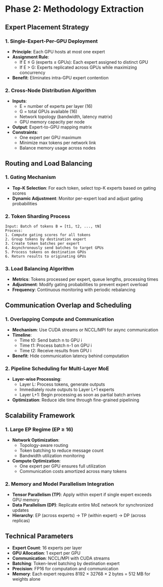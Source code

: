 # Phase 2: Methodology Extraction

## Expert Placement Strategy

### 1. Single-Expert-Per-GPU Deployment
- **Principle**: Each GPU hosts at most one expert
- **Assignment Rule**: 
  - If E ≤ G (experts ≤ GPUs): Each expert assigned to distinct GPU
  - If E > G: Experts replicated across GPUs while maximizing concurrency
- **Benefit**: Eliminates intra-GPU expert contention

### 2. Cross-Node Distribution Algorithm
- **Inputs**: 
  - E = number of experts per layer (16)
  - G = total GPUs available (16)
  - Network topology (bandwidth, latency matrix)
  - GPU memory capacity per node
- **Output**: Expert-to-GPU mapping matrix
- **Constraints**:
  - One expert per GPU maximum
  - Minimize max tokens per network link
  - Balance memory usage across nodes

## Routing and Load Balancing

### 1. Gating Mechanism
- **Top-K Selection**: For each token, select top-K experts based on gating scores
- **Dynamic Adjustment**: Monitor per-expert load and adjust gating probabilities

### 2. Token Sharding Process
```
Input: Batch of tokens B = [t1, t2, ..., tN]
Process:
1. Compute gating scores for all tokens
2. Group tokens by destination expert
3. Create token batches per expert
4. Asynchronously send batches to target GPUs
5. Process tokens on destination GPUs
6. Return results to originating GPUs
```

### 3. Load Balancing Algorithm
- **Metrics**: Tokens processed per expert, queue lengths, processing times
- **Adjustment**: Modify gating probabilities to prevent expert overload
- **Frequency**: Continuous monitoring with periodic rebalancing

## Communication Overlap and Scheduling

### 1. Overlapping Compute and Communication
- **Mechanism**: Use CUDA streams or NCCL/MPI for async communication
- **Timeline**:
  - Time t0: Send batch n to GPU i
  - Time t1: Process batch n-1 on GPU i
  - Time t2: Receive results from GPU i
- **Benefit**: Hide communication latency behind computation

### 2. Pipeline Scheduling for Multi-Layer MoE
- **Layer-wise Processing**:
  - Layer L: Process tokens, generate outputs
  - Immediately route outputs to Layer L+1 experts
  - Layer L+1: Begin processing as soon as partial batch arrives
- **Optimization**: Reduce idle time through fine-grained pipelining

## Scalability Framework

### 1. Large EP Regime (EP ≥ 16)
- **Network Optimization**: 
  - Topology-aware routing
  - Token batching to reduce message count
  - Bandwidth utilization monitoring
- **Compute Optimization**:
  - One expert per GPU ensures full utilization
  - Communication costs amortized across many tokens

### 2. Memory and Model Parallelism Integration
- **Tensor Parallelism (TP)**: Apply within expert if single expert exceeds GPU memory
- **Data Parallelism (DP)**: Replicate entire MoE network for synchronized updates
- **Hierarchy**: EP (across experts) → TP (within expert) → DP (across replicas)

## Technical Parameters
- **Expert Count**: 16 experts per layer
- **GPU Allocation**: 1 expert per GPU
- **Communication**: NCCL/MPI with CUDA streams
- **Batching**: Token-level batching by destination expert
- **Precision**: FP16 for computation and communication
- **Memory**: Each expert requires 8192 × 32768 × 2 bytes = 512 MB for weights alone
